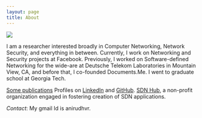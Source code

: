 ```yaml
---
layout: page
title: About
---
```


![](https://s3.amazonaws.com/avr-images/profile1.jpg)

I am a researcher interested broadly in Computer Networking, Network
Security, and everything in between. Currently, I work on Networking and
Security projects at Facebook. Previously, I worked on Software-defined
Networking for the wide-are at Deutsche Telekom Laboratories in Mountain
View, CA, and before that, I co-founded Documents.Me. I went to
graduate school at Georgia Tech.

[Some publications](https://scholar.google.com/citations?view_op=list_works&hl=en&user=6iwSBxcAAAAJ)
Profiles on [LinkedIn](https://www.linkedin.com/in/anirudhvr) and [GitHub](https://github.com/anirudhvr).
[SDN Hub](http://sdnhub.org), a non-profit organization engaged in fostering creation of SDN
applications.

*Contact*: My gmail Id is anirudhvr.
